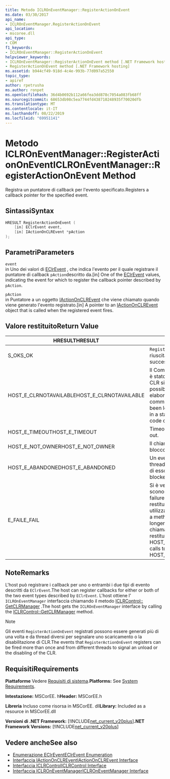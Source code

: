 ```yaml
---
title: Metodo ICLROnEventManager::RegisterActionOnEvent
ms.date: 03/30/2017
api_name:
- ICLROnEventManager.RegisterActionOnEvent
api_location:
- mscoree.dll
api_type:
- COM
f1_keywords:
- ICLROnEventManager::RegisterActionOnEvent
helpviewer_keywords:
- ICLROnEventManager::RegisterActionOnEvent method [.NET Framework hosting]
- RegisterActionOnEvent method [.NET Framework hosting]
ms.assetid: b944cf49-918d-4c4e-993b-77d097a52550
topic_type:
- apiref
author: rpetrusha
ms.author: ronpet
ms.openlocfilehash: 36d4b0692b112a66fea3dd878c7054a083fb68ff
ms.sourcegitcommit: 68653db98c5ea7744fd438710248935f70020dfb
ms.translationtype: MT
ms.contentlocale: it-IT
ms.lasthandoff: 08/22/2019
ms.locfileid: "69951141"
---
```

# <a name="iclroneventmanagerregisteractiononevent-method"></a><span data-ttu-id="a4508-102">Metodo ICLROnEventManager::RegisterActionOnEvent</span><span class="sxs-lookup"><span data-stu-id="a4508-102">ICLROnEventManager::RegisterActionOnEvent Method</span></span>
<span data-ttu-id="a4508-103">Registra un puntatore di callback per l'evento specificato.</span><span class="sxs-lookup"><span data-stu-id="a4508-103">Registers a callback pointer for the specified event.</span></span>  
  
## <a name="syntax"></a><span data-ttu-id="a4508-104">Sintassi</span><span class="sxs-lookup"><span data-stu-id="a4508-104">Syntax</span></span>  
  
```cpp  
HRESULT RegisterActionOnEvent (  
    [in] EClrEvent event,  
    [in] IActionOnCLREvent *pAction  
);  
```  
  
## <a name="parameters"></a><span data-ttu-id="a4508-105">Parametri</span><span class="sxs-lookup"><span data-stu-id="a4508-105">Parameters</span></span>  
 `event`  
 <span data-ttu-id="a4508-106">in Uno dei valori di [EClrEvent](../../../../docs/framework/unmanaged-api/hosting/eclrevent-enumeration.md) , che indica l'evento per il quale registrare il puntatore di callback `pAction`descritto da.</span><span class="sxs-lookup"><span data-stu-id="a4508-106">[in] One of the [EClrEvent](../../../../docs/framework/unmanaged-api/hosting/eclrevent-enumeration.md) values, indicating the event for which to register the callback pointer described by `pAction`.</span></span>  
  
 `pAction`  
 <span data-ttu-id="a4508-107">in Puntatore a un oggetto [IActionOnCLREvent](../../../../docs/framework/unmanaged-api/hosting/iactiononclrevent-interface.md) che viene chiamato quando viene generato l'evento registrato.</span><span class="sxs-lookup"><span data-stu-id="a4508-107">[in] A pointer to an [IActionOnCLREvent](../../../../docs/framework/unmanaged-api/hosting/iactiononclrevent-interface.md) object that is called when the registered event fires.</span></span>  
  
## <a name="return-value"></a><span data-ttu-id="a4508-108">Valore restituito</span><span class="sxs-lookup"><span data-stu-id="a4508-108">Return Value</span></span>  
  
|<span data-ttu-id="a4508-109">HRESULT</span><span class="sxs-lookup"><span data-stu-id="a4508-109">HRESULT</span></span>|<span data-ttu-id="a4508-110">DESCRIZIONE</span><span class="sxs-lookup"><span data-stu-id="a4508-110">Description</span></span>|  
|-------------|-----------------|  
|<span data-ttu-id="a4508-111">S_OK</span><span class="sxs-lookup"><span data-stu-id="a4508-111">S_OK</span></span>|<span data-ttu-id="a4508-112">`RegisterActionOnEvent`la restituzione è riuscita.</span><span class="sxs-lookup"><span data-stu-id="a4508-112">`RegisterActionOnEvent` returned successfully.</span></span>|  
|<span data-ttu-id="a4508-113">HOST_E_CLRNOTAVAILABLE</span><span class="sxs-lookup"><span data-stu-id="a4508-113">HOST_E_CLRNOTAVAILABLE</span></span>|<span data-ttu-id="a4508-114">Il Common Language Runtime (CLR) non è stato caricato in un processo oppure CLR si trova in uno stato in cui non è possibile eseguire codice gestito o elaborare la chiamata correttamente.</span><span class="sxs-lookup"><span data-stu-id="a4508-114">The common language runtime (CLR) has not been loaded into a process, or the CLR is in a state in which it cannot run managed code or process the call successfully.</span></span>|  
|<span data-ttu-id="a4508-115">HOST_E_TIMEOUT</span><span class="sxs-lookup"><span data-stu-id="a4508-115">HOST_E_TIMEOUT</span></span>|<span data-ttu-id="a4508-116">Timeout della chiamata.</span><span class="sxs-lookup"><span data-stu-id="a4508-116">The call timed out.</span></span>|  
|<span data-ttu-id="a4508-117">HOST_E_NOT_OWNER</span><span class="sxs-lookup"><span data-stu-id="a4508-117">HOST_E_NOT_OWNER</span></span>|<span data-ttu-id="a4508-118">Il chiamante non è il proprietario del blocco.</span><span class="sxs-lookup"><span data-stu-id="a4508-118">The caller does not own the lock.</span></span>|  
|<span data-ttu-id="a4508-119">HOST_E_ABANDONED</span><span class="sxs-lookup"><span data-stu-id="a4508-119">HOST_E_ABANDONED</span></span>|<span data-ttu-id="a4508-120">Un evento è stato annullato mentre un thread bloccato o Fiber era in attesa su di esso.</span><span class="sxs-lookup"><span data-stu-id="a4508-120">An event was canceled while a blocked thread or fiber was waiting on it.</span></span>|  
|<span data-ttu-id="a4508-121">E_FAIL</span><span class="sxs-lookup"><span data-stu-id="a4508-121">E_FAIL</span></span>|<span data-ttu-id="a4508-122">Si è verificato un errore irreversibile sconosciuto.</span><span class="sxs-lookup"><span data-stu-id="a4508-122">An unknown catastrophic failure occurred.</span></span> <span data-ttu-id="a4508-123">Dopo che un metodo restituisce E_FAIL, CLR non è più utilizzabile all'interno del processo.</span><span class="sxs-lookup"><span data-stu-id="a4508-123">After a method returns E_FAIL, the CLR is no longer usable within the process.</span></span> <span data-ttu-id="a4508-124">Le chiamate successive ai metodi di hosting restituiscono HOST_E_CLRNOTAVAILABLE.</span><span class="sxs-lookup"><span data-stu-id="a4508-124">Subsequent calls to hosting methods return HOST_E_CLRNOTAVAILABLE.</span></span>|  
  
## <a name="remarks"></a><span data-ttu-id="a4508-125">Note</span><span class="sxs-lookup"><span data-stu-id="a4508-125">Remarks</span></span>  
 <span data-ttu-id="a4508-126">L'host può registrare i callback per uno o entrambi i due tipi di evento descritti da `EClrEvent`.</span><span class="sxs-lookup"><span data-stu-id="a4508-126">The host can register callbacks for either or both of the two event types described by `EClrEvent`.</span></span> <span data-ttu-id="a4508-127">L'host ottiene l' `ICLROnEventManager` interfaccia chiamando il metodo [ICLRControl:: GetCLRManager](../../../../docs/framework/unmanaged-api/hosting/iclrcontrol-getclrmanager-method.md) .</span><span class="sxs-lookup"><span data-stu-id="a4508-127">The host gets the `ICLROnEventManager` interface by calling the [ICLRControl::GetCLRManager](../../../../docs/framework/unmanaged-api/hosting/iclrcontrol-getclrmanager-method.md) method.</span></span>  
  
> [!NOTE]
> <span data-ttu-id="a4508-128">Gli eventi `RegisterActionOnEvent` registrati possono essere generati più di una volta e da thread diversi per segnalare uno scaricamento o la disabilitazione di CLR.</span><span class="sxs-lookup"><span data-stu-id="a4508-128">The events that `RegisterActionOnEvent` registers can be fired more than once and from different threads to signal an unload or the disabling of the CLR.</span></span>  
  
## <a name="requirements"></a><span data-ttu-id="a4508-129">Requisiti</span><span class="sxs-lookup"><span data-stu-id="a4508-129">Requirements</span></span>  
 <span data-ttu-id="a4508-130">**Piattaforme** Vedere [Requisiti di sistema](../../../../docs/framework/get-started/system-requirements.md).</span><span class="sxs-lookup"><span data-stu-id="a4508-130">**Platforms:** See [System Requirements](../../../../docs/framework/get-started/system-requirements.md).</span></span>  
  
 <span data-ttu-id="a4508-131">**Intestazione:** MSCorEE. h</span><span class="sxs-lookup"><span data-stu-id="a4508-131">**Header:** MSCorEE.h</span></span>  
  
 <span data-ttu-id="a4508-132">**Libreria** Incluso come risorsa in MSCorEE. dll</span><span class="sxs-lookup"><span data-stu-id="a4508-132">**Library:** Included as a resource in MSCorEE.dll</span></span>  
  
 <span data-ttu-id="a4508-133">**Versioni di .NET Framework:** [!INCLUDE[net_current_v20plus](../../../../includes/net-current-v20plus-md.md)]</span><span class="sxs-lookup"><span data-stu-id="a4508-133">**.NET Framework Versions:** [!INCLUDE[net_current_v20plus](../../../../includes/net-current-v20plus-md.md)]</span></span>  
  
## <a name="see-also"></a><span data-ttu-id="a4508-134">Vedere anche</span><span class="sxs-lookup"><span data-stu-id="a4508-134">See also</span></span>

- [<span data-ttu-id="a4508-135">Enumerazione EClrEvent</span><span class="sxs-lookup"><span data-stu-id="a4508-135">EClrEvent Enumeration</span></span>](../../../../docs/framework/unmanaged-api/hosting/eclrevent-enumeration.md)
- [<span data-ttu-id="a4508-136">Interfaccia IActionOnCLREvent</span><span class="sxs-lookup"><span data-stu-id="a4508-136">IActionOnCLREvent Interface</span></span>](../../../../docs/framework/unmanaged-api/hosting/iactiononclrevent-interface.md)
- [<span data-ttu-id="a4508-137">Interfaccia ICLRControl</span><span class="sxs-lookup"><span data-stu-id="a4508-137">ICLRControl Interface</span></span>](../../../../docs/framework/unmanaged-api/hosting/iclrcontrol-interface.md)
- [<span data-ttu-id="a4508-138">Interfaccia ICLROnEventManager</span><span class="sxs-lookup"><span data-stu-id="a4508-138">ICLROnEventManager Interface</span></span>](../../../../docs/framework/unmanaged-api/hosting/iclroneventmanager-interface.md)
